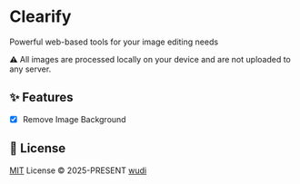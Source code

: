 # Clearify

Powerful web-based tools for your image editing needs

⚠️ All images are processed locally on your device and are not uploaded to any server.

## ✨ Features

- [x] Remove Image Background

## 📜 License

[MIT](./LICENSE) License &copy; 2025-PRESENT [wudi](https://github.com/WuChenDi)
